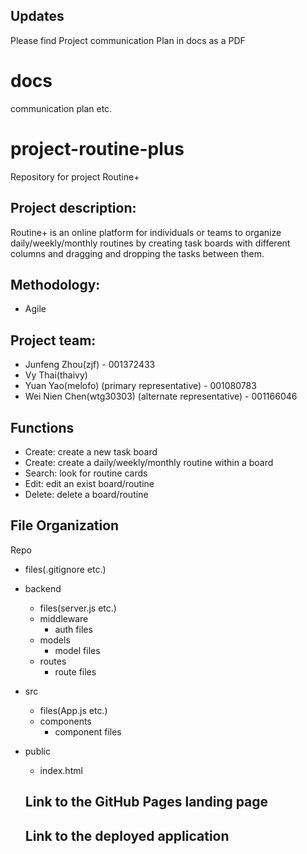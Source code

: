 ## Updates
Please find Project communication Plan in docs as a PDF

# docs
communication plan etc.

# project-routine-plus
Repository for project Routine+

## Project description:
Routine+ is an online platform for individuals or teams to organize daily/weekly/monthly routines by creating task boards with different columns and dragging and dropping the tasks between them.

## Methodology: 
* Agile

## Project team:
* Junfeng Zhou(zjf) - 001372433
* Vy Thai(thaivy) 
* Yuan Yao(melofo) (primary representative) - 001080783
* Wei Nien Chen(wtg30303) (alternate  representative) - 001166046

## Functions
* Create: create a new task board
* Create: create a daily/weekly/monthly routine within a board
* Search: look for routine cards
* Edit: edit an exist board/routine
* Delete: delete a board/routine

## File Organization
Repo  
* files(.gitignore etc.)     
* backend  
  * files(server.js etc.)  
  * middleware
    * auth files  
  * models  
    * model files  
  * routes  
    * route files  
* src  
  * files(App.js etc.)  
  * components  
    * component files  
* public  
  * index.html  
  
  ## Link to the GitHub Pages landing page
  
  ## Link to the deployed application
